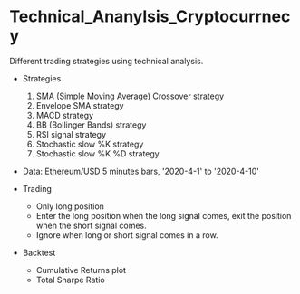 # Technical_Ananylsis_Cryptocurrnecy

Different trading strategies using technical analysis. 

- Strategies
  1. SMA (Simple Moving Average) Crossover strategy
  2. Envelope SMA strategy
  3. MACD strategy
  4. BB (Bollinger Bands) strategy
  5. RSI signal strategy
  6. Stochastic slow %K strategy
  7. Stochastic slow %K %D strategy


- Data: Ethereum/USD 5 minutes bars, '2020-4-1' to '2020-4-10'

- Trading
  - Only long  position
  - Enter the long position when the long signal comes, exit the position when the short signal comes.
  - Ignore when long or short signal comes in a row.

- Backtest
  - Cumulative Returns plot
  - Total Sharpe Ratio
